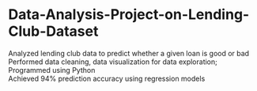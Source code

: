 # Data-Analysis-Project-on-Lending-Club-Dataset

Analyzed lending club data to predict whether a given loan is good or bad    
Performed data cleaning, data visualization for data exploration; Programmed using Python  
Achieved 94% prediction accuracy using regression models   
